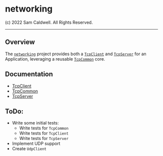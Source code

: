 networking
======

(c) 2022 Sam Caldwell. All Rights Reserved.

---

## Overview

The [`networking`]() project provides both a [`TcpClient`](TcpClient) and [`TcpServer`](TcpServer) for
an
Application, leveraging a reusable [`TcpCommon`](TcpCommon) core.

## Documentation

* [TcpClient](TcpClient/README.md)
* [TcpCommon](TcpCommon/README.md)
* [TcpServer](TcpServer/README.md)

## ToDo:
* Write some initial tests:
  * Write tests for `TcpCommon`
  * Write tests for `TcpClient`
  * Write tests for `TcpServer`
* Implement UDP support
* Create `UdpClient`
